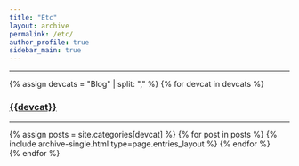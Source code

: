 ```yaml
---
title: "Etc"
layout: archive
permalink: /etc/
author_profile: true
sidebar_main: true
---
```


***
<!--노가다를 해야겠다... -->
{% assign devcats = "Blog" | split: "," %}
{% for devcat in devcats %}
  <h3><a href="/etc/{{devcat}}">{{devcat}}</a></h3>
  <hr>
  {% assign posts = site.categories[devcat] %}
  {% for post in posts %} {% include archive-single.html type=page.entries_layout %} {% endfor %}
  <br>
{% endfor %}
